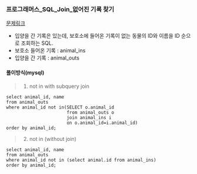 ### 프로그래머스_SQL_Join_없어진 기록 찾기
[문제링크](https://programmers.co.kr/learn/courses/30/parts/17046)
- 입양을 간 기록은 있는데, 보호소에 들어온 기록이 없는 동물의 ID와 이름을 ID 순으로 조회하는 SQL.
- 보호소 들어온 기록 : animal_ins
- 입양을 간 기록 : animal_outs

#### 풀이방식(mysql)
> 1. not in with subquery join
```mysql
select animal_id, name
from animal_outs
where animal_id not in(SELECT o.animal_id
                       from animal_outs o
                       join animal_ins i 
                       on o.animal_id=i.animal_id)
order by animal_id;
```
> 2. not in (without join)

```mysql
select animal_id, name
from animal_outs
where animal_id not in (select animal.id from animal_ins)
order by animal_id;
```
